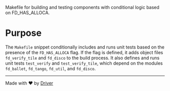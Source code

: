 <!--------------------------------------------------------------------------------->
<!-- IMPORTANT: This file is auto-generated by Driver (https://driver.ai). -------->
<!-- Manual edits may be overwritten on future commits. --------------------------->
<!--------------------------------------------------------------------------------->

Makefile for building and testing components with conditional logic based on FD_HAS_ALLOCA.

# Purpose
The `Makefile` snippet conditionally includes and runs unit tests based on the presence of the `FD_HAS_ALLOCA` flag. If the flag is defined, it adds object files `fd_verify_tile` and `fd_disco` to the build process. It also defines and runs unit tests `test_verify` and `test_verify_tile`, which depend on the modules `fd_ballet`, `fd_tango`, `fd_util`, and `fd_disco`.

---
Made with ❤️ by [Driver](https://www.driver.ai/)